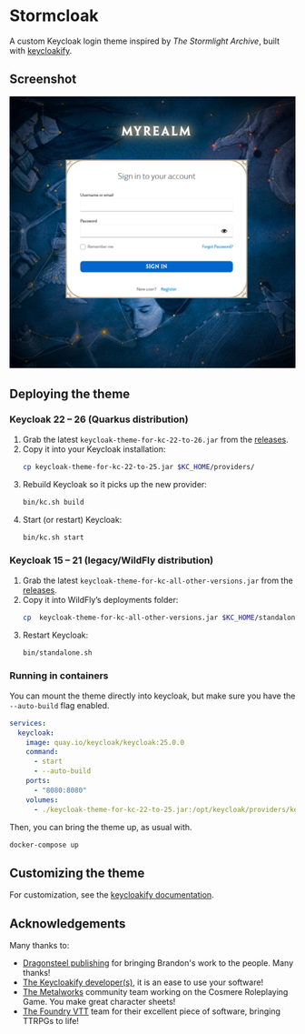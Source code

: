 # Stormcloak

A custom Keycloak login theme inspired by *The Stormlight Archive*, built with [keycloakify](https://docs.keycloakify.dev).


## Screenshot

![Screenshot](Screenshot.png)

## Deploying the theme

### Keycloak 22 – 26 (Quarkus distribution)

1. Grab the latest `keycloak-theme-for-kc-22-to-26.jar` from the [releases](https://github.com/r-neuschulz/stormcloak/releases).  
2. Copy it into your Keycloak installation:  
   ```bash
   cp keycloak-theme-for-kc-22-to-25.jar $KC_HOME/providers/
   ```  
3. Rebuild Keycloak so it picks up the new provider:  
   ```bash
   bin/kc.sh build
   ```  
4. Start (or restart) Keycloak:  
   ```bash
   bin/kc.sh start
   ```  

### Keycloak 15 – 21 (legacy/WildFly distribution)

1. Grab the latest ` keycloak-theme-for-kc-all-other-versions.jar ` from the [releases](https://github.com/r-neuschulz/stormcloak/releases).  
2. Copy it into WildFly’s deployments folder:  
   ```bash
   cp  keycloak-theme-for-kc-all-other-versions.jar $KC_HOME/standalone/deployments/
   ```  
3. Restart Keycloak:  
   ```bash
   bin/standalone.sh
   ```

### Running in containers

You can mount the theme directly into keycloak, but make sure you have the `--auto-build` flag enabled. 

```yaml
services:
  keycloak:
    image: quay.io/keycloak/keycloak:25.0.0
    command:
      - start
      - --auto-build
    ports:
      - "8080:8080"
    volumes:
      - ./keycloak-theme-for-kc-22-to-25.jar:/opt/keycloak/providers/keycloak-theme-for-kc-22-to-26.jar
```

Then, you can bring the theme up, as usual with.

```bash
docker-compose up
```


## Customizing the theme

For customization, see the [keycloakify documentation](https://docs.keycloakify.dev/css-customization).

## Acknowledgements

Many thanks to:
- [Dragonsteel publishing](brandonsanderson.com) for bringing Brandon's work to the people. Many thanks!
- [The Keycloakify developer(s)](https://github.com/keycloakify/keycloakify), it is an ease to use your software!
- [The Metalworks](https://github.com/the-metalworks) community team working on the Cosmere Roleplaying Game. You make great character sheets!
- [The Foundry VTT](https://foundryvtt.com/) team for their excellent piece of software, bringing TTRPGs to life! 
